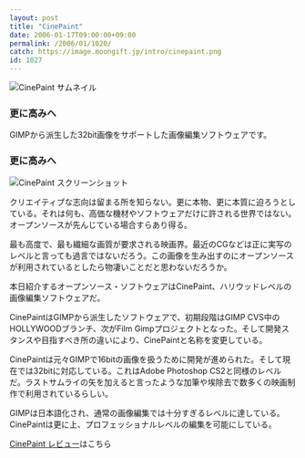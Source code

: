 ```yaml
---
layout: post
title: "CinePaint"
date: 2006-01-17T09:00:00+09:00
permalink: /2006/01/1020/
catch: https://image.moongift.jp/intro/cinepaint.png
id: 1027
---
```

 ![CinePaint サムネイル](https://image.moongift.jp/intro/cinepaint.t.png "CinePaint サムネイル")
  

### 更に高みへ
  
GIMPから派生した32bit画像をサポートした画像編集ソフトウェアです。  
<!--more-->  

### 更に高みへ
  

![CinePaint スクリーンショット](https://image.moongift.jp/intro/cinepaint.png "CinePaint スクリーンショット")

  

クリエイティブな志向は留まる所を知らない。更に本物、更に本質に迫ろうとしている。それは何も、高価な機材やソフトウェアだけに許される世界ではない。オープンソースが先んじている場合すらあり得る。

  

最も高度で、最も繊細な画質が要求される映画界。最近のCGなどは正に実写のレベルと言っても過言ではないだろう。この画像を生み出すのにオープンソースが利用されているとしたら物凄いことだと思わないだろうか。

  

本日紹介するオープンソース・ソフトウェアはCinePaint、ハリウッドレベルの画像編集ソフトウェアだ。

  

CinePaintはGIMPから派生したソフトウェアで、初期段階はGIMP CVS中のHOLLYWOODブランチ、次がFilm Gimpプロジェクトとなった。そして開発スタンスや目指すべき所の違いにより、CinePaintと名称を変更している。

  

CinePaintは元々GIMPで16bitの画像を扱うために開発が進められた。そして現在では32bitに対応している。これはAdobe Photoshop CS2と同様のレベルだ。ラストサムライの矢を加えると言ったような加筆や埃除去で数多くの映画制作で利用されているらしい。

  

GIMPは日本語化され、通常の画像編集では十分すぎるレベルに達している。CinePaintは更に上、プロフェッショナルレベルの編集を可能にしている。

  

[CinePaint レビュー](http://oss.moongift.jp/review/i-1028.html)はこちら

